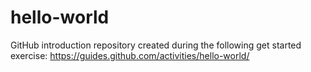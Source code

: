 # hello-world
GitHub introduction repository created during the following get started exercise: https://guides.github.com/activities/hello-world/
